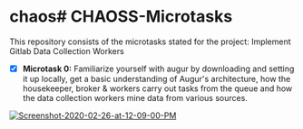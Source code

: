 # chaos# CHAOSS-Microtasks
This repository consists of the microtasks stated for the project: Implement Gitlab Data Collection Workers

- [X] **Microtask 0:** Familiarize yourself with augur by downloading and setting it up locally, get a basic understanding of Augur's architecture, how the housekeeper, broker & workers carry out tasks from the queue and how the data collection workers mine data from various sources.

<a href="https://ibb.co/HrRbFCZ"><img src="https://i.ibb.co/YtJ1RXg/Screenshot-2020-02-26-at-12-09-00-PM.png" alt="Screenshot-2020-02-26-at-12-09-00-PM" border="0"></a>
